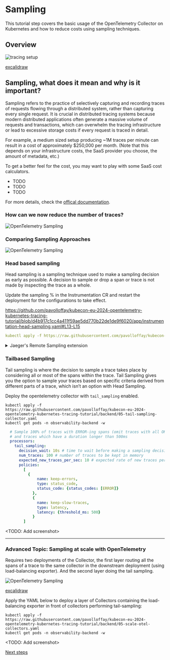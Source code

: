 # Sampling

This tutorial step covers the basic usage of the OpenTelemetry Collector on Kubernetes and how to reduce costs using sampling techniques.

## Overview

![tracing setup](images/tracing-setup.png)

[excalidraw](https://excalidraw.com/#json=15BrdSOMEkc9RA5cxeqwz,urTmfk01mbx7V-PpQI7KgA)

## Sampling, what does it mean and why is it important?

Sampling refers to the practice of selectively capturing and recording traces of requests flowing through a distributed system, rather than capturing every single request. It is crucial in distributed tracing systems because modern distributed applications often generate a massive volume of requests and transactions, which can overwhelm the tracing infrastructure or lead to excessive storage costs if every request is
traced in detail.

For example, a medium sized setup producing ~1M traces per minute can result in a cost of approximately $250,000 per month. (Note that this depends on your infrastructure costs, the SaaS provider you choose, the amount of metadata, etc.)

To get a better feel for the cost, you may want to play with some SaaS cost calculators.

- TODO
- TODO
- TODO

For more details, check the [offical documentation](https://opentelemetry.io/docs/concepts/sampling/).

### How can we now reduce the number of traces?

![OpenTelemetry Sampling](images/sampling-venn.svg)

### Comparing Sampling Approaches

![OpenTelemetry Sampling](images/sampling-comparision.jpg)

### Head based sampling

Head sampling is a sampling technique used to make a sampling decision as early as possible. A decision to sample or drop a span or trace is not made by inspecting the trace as a whole.

Update the sampling % in the Instrumentation CR and restart the deployment for the configurations to take effect.

https://github.com/pavolloffay/kubecon-eu-2024-opentelemetry-kubernetes-tracing-tutorial/blob/d4b917c1cc4a411f59ae5dd770b22de1de9f6020/app/instrumentation-head-sampling.yaml#L13-L15

```yaml
kubectl apply -f https://raw.githubusercontent.com/pavolloffay/kubecon-eu-2024-opentelemetry-kubernetes-tracing-tutorial/app/instrumentation-head-sampling.yaml
```

<details>
  <summary>Jaeger's Remote Sampling extension</summary>
 
TODO:
https://github.com/open-telemetry/opentelemetry-collector-contrib/blob/main/extension/jaegerremotesampling/README.md


https://opentelemetry.io/docs/languages/sdk-configuration/general/#otel_traces_sampler_arg
 
</details>

### Tailbased Sampling

Tail sampling is where the decision to sample a trace takes place by considering all or most of the spans within the trace. Tail Sampling gives you the option to sample your traces based on specific criteria derived from different parts of a trace, which isn’t an option with Head Sampling.

Deploy the opentelemetry collector with `tail_sampling` enabled.

```shell
kubectl apply -f https://raw.githubusercontent.com/pavolloffay/kubecon-eu-2024-opentelemetry-kubernetes-tracing-tutorial/backend/05-tail-sampling-collector.yaml
kubectl get pods -n observability-backend -w
```

```yaml
  # Sample 100% of traces with ERROR-ing spans (omit traces with all OK spans)
  # and traces which have a duration longer than 500ms
  processors: 
    tail_sampling:
      decision_wait: 10s # time to wait before making a sampling decision is made
      num_traces: 100 # number of traces to be kept in memory
      expected_new_traces_per_sec: 10 # expected rate of new traces per second
      policies:
        [          
          {
              name: keep-errors,
              type: status_code,
              status_code: {status_codes: [ERROR]}
            },
            {
              name: keep-slow-traces,
              type: latency,
              latency: {threshold_ms: 500}
            }
        ]
```

<TODO: Add screenshot>


-----
### Advanced Topic: Sampling at scale with OpenTelemetry

Requires two deployments of the Collector, the first layer routing all the spans of a trace to the same collector in the downstream deployment (using load-balancing exporter). And the second layer doing the tail sampling.

![OpenTelemetry Sampling](images/scaling-otel-collector.jpg)

[excalidraw](https://excalidraw.com/#room=6a15d65ba4615c535a40,xcZD6DG977owHRoxpYY4Ag)

Apply the YAML below to deploy a layer of Collectors containing the load-balancing exporter in front of collectors performing tail-sampling:

```shell
kubectl apply -f https://raw.githubusercontent.com/pavolloffay/kubecon-eu-2024-opentelemetry-kubernetes-tracing-tutorial/backend/05-scale-otel-collectors.yaml
kubectl get pods -n observability-backend -w
```

<TODO: Add screenshot>

[Next steps](./06-RED-metrics.md)
